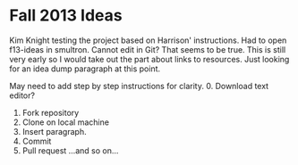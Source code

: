 Fall 2013 Ideas
===============

Kim Knight testing the project based on Harrison' instructions. Had to open f13-ideas in smultron. Cannot edit in Git? That seems to be true. This is still very early so I would take out the part about links to resources. Just looking for an idea dump paragraph at this point. 

May need to add step by step instructions for clarity.
0. Download text editor?
1. Fork repository
2. Clone on local machine
3. Insert paragraph. 
4. Commit
5. Pull request
…and so on...
